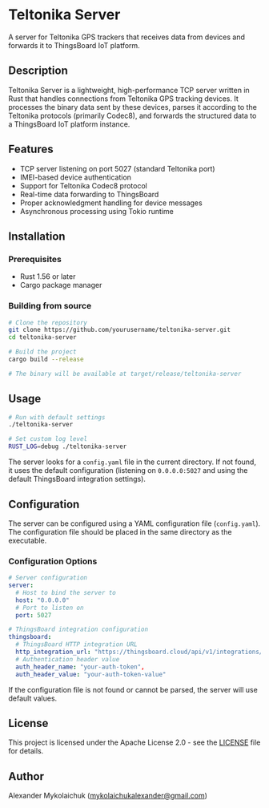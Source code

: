 # Teltonika Server

A server for Teltonika GPS trackers that receives data from devices and forwards it to ThingsBoard IoT platform.

## Description

Teltonika Server is a lightweight, high-performance TCP server written in Rust that handles connections from Teltonika GPS tracking devices. It processes the binary data sent by these devices, parses it according to the Teltonika protocols (primarily Codec8), and forwards the structured data to a ThingsBoard IoT platform instance.

## Features

- TCP server listening on port 5027 (standard Teltonika port)
- IMEI-based device authentication
- Support for Teltonika Codec8 protocol
- Real-time data forwarding to ThingsBoard
- Proper acknowledgment handling for device messages
- Asynchronous processing using Tokio runtime

## Installation

### Prerequisites

- Rust 1.56 or later
- Cargo package manager

### Building from source

```bash
# Clone the repository
git clone https://github.com/yourusername/teltonika-server.git
cd teltonika-server

# Build the project
cargo build --release

# The binary will be available at target/release/teltonika-server
```


## Usage

```bash
# Run with default settings
./teltonika-server

# Set custom log level
RUST_LOG=debug ./teltonika-server
```

The server looks for a `config.yaml` file in the current directory. If not found, it uses the default configuration (listening on `0.0.0.0:5027` and using the default ThingsBoard integration settings).

## Configuration

The server can be configured using a YAML configuration file (`config.yaml`). The configuration file should be placed in the same directory as the executable.

### Configuration Options

```yaml
# Server configuration
server:
  # Host to bind the server to
  host: "0.0.0.0"
  # Port to listen on
  port: 5027

# ThingsBoard integration configuration
thingsboard:
  # ThingsBoard HTTP integration URL
  http_integration_url: "https://thingsboard.cloud/api/v1/integrations/http/your-integration-token"
  # Authentication header value
  auth_header_name: "your-auth-token",
  auth_header_value: "your-auth-token-value"
```

If the configuration file is not found or cannot be parsed, the server will use default values.

## License

This project is licensed under the Apache License 2.0 - see the [LICENSE](LICENSE) file for details.

## Author

Alexander Mykolaichuk (mykolaichukalexander@gmail.com)
